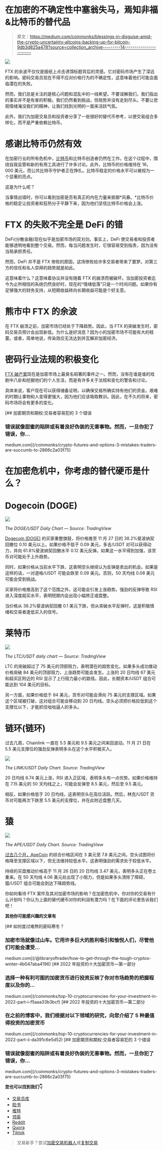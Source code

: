 # 在加密的不确定性中塞翁失马，焉知非福&比特币的替代品

> 原文：<https://medium.com/coinmonks/blessings-in-disguise-amid-the-crypto-uncertainty-altcoins-backing-up-for-bitcoin-9db3d825a478?source=collection_archive---------14----------------------->

![](img/eba7d058ed7cc1855158e452e55491ab.png)

FTX 的余波不仅仅是报纸上点击诱饵标题背后的灵感。它对密码市场产生了深远的影响。密码交易员现在不得不应对价格行为的不确定性，这意味着他们可能会面临潜在的失败。

然而，我们总是关注的是核心问题和混乱中的一线希望。不要误解我们，我们指出的事实并不是有害的积极。我们仍然看到挑战，但局势并没有走到尽头。不要让悲观情绪淹没我们的精神，让我们找到光明的一面来活跃气氛。

此外，我们为加密交易员和投资者分享了一些很好的替代币参考，以使交易组合多样化，而不是严重依赖比特币。

# 感谢比特币仍然有效

在加密行业的所有危机中，[比特币](https://bit.ly/bitcoinvsethereum)和比特币创造者仍然在工作。在这个过程中，围绕自我监管和新的有用工具进行了许多讨论。此外，比特币的价格维持在 16，000 美元，而公共比特币守护者正在挣扎。比特币稳定的价格水平可以被视为一个显著的亮点。

这是为什么呢？

当事情出错时，你可以看到加密是否有真正的内在力量来抵御*风暴。*比特币价格的稳定让投资者和狂热分子平静下来，因为他们坚信比特币价格会上涨。

# FTX 的失败不完全是 DeFi 的错

DeFi(分散金融)现在似乎是加密市场的双刃剑。事实上，DeFi 使交易者和投资者能够透明地看到整个交易。然而，每当问题发生时，它很容易受到指责，因为没有当局承担责任。

然而，DeFi 并不是 FTX 惨败的原因，这场惨败给许多交易者带来了噩梦。对第三方的信任和名人崇拜的趋势就是如此。

这意味着什么？这意味着协议并没有随着 FTX 的崩溃而被破坏。当加密投资者迄今为止所相信的系统仍然良好时，现在的“情绪低落”只是一个时间问题。如果你有足够强大的财务支持，从短期收益转向长期收益可能是个好主意。

# 熊市中 FTX 的余波

在 FTX 崩溃之前，加密市场已经处于下降趋势。因此，当 FTX 的突破发生时，密码交易员预计会出现新低。为什么是好消息？因为小的加密市场不可能有大的枝蔓。或者，简单地说，传染效应无法达到并瓦解非加密经济。

# 密码行业法规的积极变化

[FTX 破产案](/@libraryoftrader/ftx-the-rise-the-fall-and-the-rebirth-b21c639bdb87)现在是加密市场上最臭名昭著的事件之一。然而，没有在谁是谁的戏剧中八卦和挖掘他们的个人生活，而是有许多关于法规和变化的警告和讨论。

具体来说，客户现在可以获得储备证明，以确保交易所确实持有他们的资金。艰难的时期让事物和人变得更强大，因为他们应该吸取教训。因此，在不久的将来，密码市场将会有更多的变化。

[](/coinmonks/crypto-futures-and-options-3-mistakes-traders-are-succumb-to-2866c2a03f75) [## 加密期货和期权:交易者容易犯的 3 个错误

### 错误就像甜蜜的陷阱或有着良好伪装的无害事物。然而，一旦你犯了错误，你…

medium.com](/coinmonks/crypto-futures-and-options-3-mistakes-traders-are-succumb-to-2866c2a03f75) 

# 在加密危机中，你考虑的替代硬币是什么？

# Dogecoin (DOGE)

![](img/780272fb6e95f8a3b10cb9714cc3dc76.png)

*The DOGE/USDT Daily Chart — Source: TradingView*

[Dogecoin (DOGE)](http://bit.ly/3XF6vKE) 的买家重整旗鼓，将价格推至 11 月 27 日的 38.2%斐波纳契回撤位 0.10 美元以上。如果价格不低于 0.09 美元，多吉/USDT 对可以获得动力，并向 61.8%斐波纳契回撤水平 0.12 美元反弹。如果这一水平得到加强，该货币对可能处于上升趋势。

同时，如果价格从当前水平下跌，这表明空头继续认为反弹是卖出的机会。如果是这样的话，一对道格/USDT 可能会跌至 0.09 美元。否则，50 天均线 0.08 美元可能会受到挑战。

买家将价格推高到了这个范围之外，这可能会引发上涨趋势。强劲的反弹导致 RSI 进入深度超买水平，表明短期内会出现小幅修正或盘整。

当价格从 38.2%斐波纳契回撤 0.1 美元下跌，但从突破水平反弹时，这是积极情绪和交易者逢低买入的信号。

# 莱特币

![](img/1fba7c063287e727a1b4b8de2a84ab75.png)

*The LTC/USDT daily chart — Source: TradingView*

LTC 的突破超过了 75 美元的顶部阻力，表明潜在的趋势变化。如果多头成功推动价格突破 84 美元的顶部阻力，上涨趋势可能会发生。上涨的 20 日均线 67 美元和超买区附近的 RSI 显示了上行阻力最小的路径。因此，长期资本/USDT 组合可能达到 104 美元的目标。

另一方面，如果价格低于 84 美元，货币对可能会滑向 75 美元的支撑区域。如果这个区域被打破，这对组合可能会移动到 20 日均线。空头必须把价格拉低到这个支撑位以下，才能抓住咄咄逼人的多头。

# 链环(链环)

过去几周，Chainlink 一直在 5.5 美元和 9.5 美元之间来回波动。11 月 21 日在 5.5 美元支撑位的强劲反弹表明多头在这个水平积极买入。

![](img/17fe3cfd473caa452186b8e13a217411.png)

*The LINK/USDT Daily Chart. Source: TradingView*

20 日均线 6.74 美元上涨，RSI 进入正区域，表明多头有一点优势。如果价格维持在 7.15 美元的 50 天均线之上，可能会反弹至 8.5 美元，然后至 9.5 美元。

相反，如果价格低于 20 日均线，这表明空头在高位活跃。然后，林克/USDT 货币对可能再次下跌至 5.5 美元的支撑位，并在此附近盘整几天。

# 猿

![](img/c1d052850906a0ced2ad76bcda8207b5.png)

*The APE/USDT Daily Chart. Source: TradingView*

[过去几个月，ApeCoin](/coinmonks/bored-ape-nft-why-is-it-expensive-61598dc65185?source=user_profile---------45----------------------------) 的综合价格区间在 3 美元至 7.8 美元之间。空头试图将价格降至支撑区域以下，但无法维持较低水平。这表明强劲的需求处于较低水平。

持续的买盘推动价格高于 11 月 26 日的 20 日均线 3.47 美元，表明多头正在卷土重来。在 50 天均线 4.06 美元处出现了小阻力，但是如果多头清除了障碍，猿/USDT 组合可能会到达下降趋势线。

你如何看待 FTX 案件及其对加密市场的影响？在加密危机中，你对你的交易有什么计划吗？你认为上面的替代硬币对你的利润有潜力吗？在下面的评论里告诉我们吧！

**其他你可能感兴趣的文章有**

[](/@libraryoftrader/how-to-get-through-the-tough-cryptos-winter-4b047aba4196) [## 如何度过难熬的密码寒冬？

### 加密市场就像过山车。它用许多巨大的胜利吸引和愉悦人们，尽管他们可能会遭受…

medium.com](/@libraryoftrader/how-to-get-through-the-tough-cryptos-winter-4b047aba4196) [](/coinmonks/top-10-cryptocurrencies-for-your-investment-in-2022-part-i-f5aaa33b3bcf) [## 2022 年投资的十大加密货币—第一部分

### 选择一种有利可图的加密货币进行投资反映了你对市场趋势的把握程度以及你的…

medium.com](/coinmonks/top-10-cryptocurrencies-for-your-investment-in-2022-part-i-f5aaa33b3bcf) [](/coinmonks/top-10-cryptocurrencies-for-your-investment-in-2022-part-ii-da391c6e5d52) [## 2022 年投资的十大加密货币—第二部分

### 在之前的博客中，我们根据对以下领域的研究，向您介绍了 5 种最值得投资的加密货币

medium.com](/coinmonks/top-10-cryptocurrencies-for-your-investment-in-2022-part-ii-da391c6e5d52) [](/coinmonks/crypto-futures-and-options-3-mistakes-traders-are-succumb-to-2866c2a03f75) [## 加密期货和期权:交易者容易犯的 3 个错误

### 错误就像甜蜜的陷阱或有着良好伪装的无害事物。然而，一旦你犯了错误，你…

medium.com](/coinmonks/crypto-futures-and-options-3-mistakes-traders-are-succumb-to-2866c2a03f75) 

**您也可以找到我们👇**

*   [交易员库](http://bit.ly/3GQsIiY)
*   [脸书](http://bit.ly/3XyoeTY)
*   [推特](http://bit.ly/3XHQRhK)
*   [领英](http://bit.ly/3ihv3cu)
*   [Reddit](http://bit.ly/3imq76f)
*   [Quora](http://bit.ly/3VcaEUK)
*   [Tiktok](http://bit.ly/3VibUpx)

> 交易新手？尝试[加密交易机器人](/coinmonks/crypto-trading-bot-c2ffce8acb2a)或[复制交易](/coinmonks/top-10-crypto-copy-trading-platforms-for-beginners-d0c37c7d698c)